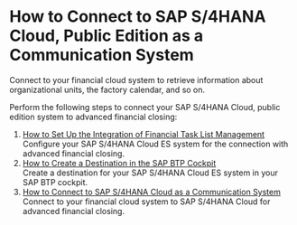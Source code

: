 <!-- loiod45dd6b2d0804fe28f8667913464ae0d -->

# How to Connect to SAP S/4HANA Cloud, Public Edition as a Communication System

Connect to your financial cloud system to retrieve information about organizational units, the factory calendar, and so on.

Perform the following steps to connect your SAP S/4HANA Cloud, public edition system to advanced financial closing:

1.  [How to Set Up the Integration of Financial Task List Management](how-to-set-up-the-integration-of-financial-task-list-management-24140e9.md "Configure your SAP S/4HANA Cloud ES
		system for the connection with advanced financial closing.")  
Configure your SAP S/4HANA Cloud ES system for the connection with advanced financial closing.
2.  [How to Create a Destination in the SAP BTP Cockpit](how-to-create-a-destination-in-the-sap-btp-cockpit-6e94409.md "Create a destination for your SAP S/4HANA Cloud ES system in your SAP BTP cockpit.")  
Create a destination for your SAP S/4HANA Cloud ES system in your SAP BTP cockpit.
3.  [How to Connect to SAP S/4HANA Cloud as a Communication System](how-to-connect-to-sap-s-4hana-cloud-as-a-communication-system-90aa5f3.md "Connect to your financial cloud system to SAP S/4HANA Cloud for advanced financial closing.")  
Connect to your financial cloud system to SAP S/4HANA Cloud for advanced financial closing.

